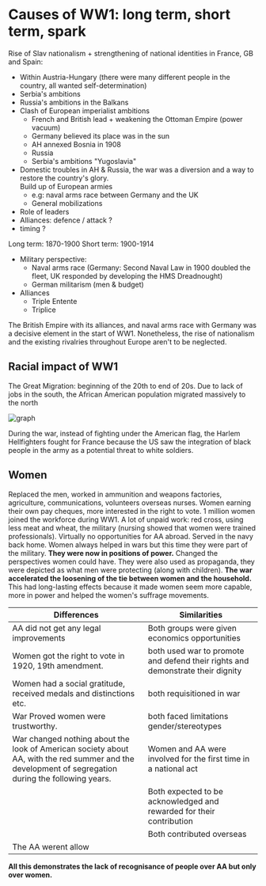 
# Causes of WW1: long term, short term, spark

Rise of Slav nationalism + strengthening of national identities in France, GB and Spain:

* Within Austria-Hungary (there were many different people in the country, all wanted self-determination)
* Serbia's ambitions
* Russia's ambitions in the Balkans
* Clash of European imperialist ambitions 
	* French and British lead + weakening the Ottoman Empire (power vacuum)
	* Germany believed its place was in the sun
	* AH annexed Bosnia in 1908 
	* Russia
	* Serbia's ambitions "Yugoslavia"
* Domestic troubles in AH & Russia, the war was a diversion and a way to restore the country's glory.  
Build up of European armies 
	* e.g: naval arms race between Germany and the UK
	* General mobilizations
* Role of leaders
* Alliances: defence / attack ?
* timing ?

Long term: 1870-1900
Short term: 1900-1914

* Military perspective:
	* Naval arms race (Germany: Second Naval Law in 1900 doubled the fleet, UK responded by developing the HMS Dreadnought)
	* German militarism (men & budget)
* Alliances
	* Triple Entente
	* Triplice

The British Empire with its alliances, and naval arms race with Germany was a decisive element in the start of WW1. Nonetheless, the rise of nationalism and the existing rivalries throughout Europe aren't to be neglected.

## Racial impact of WW1

The Great Migration: beginning of the 20th to end of 20s. Due to lack of jobs in the south, the African American population migrated massively to the north

![graph](https://i.ibb.co/5n5PYX0/Screenshot-2021-04-28-at-09-34-28.png)

During the war, instead of fighting under the American flag, the Harlem Hellfighters fought for France because the US saw the integration of black people in the army as a potential threat to white soldiers.

## Women

Replaced the men, worked in ammunition and weapons factories, agriculture, communications, volunteers overseas nurses. Women earning their own pay cheques, more interested in the right to vote. 1 million women joined the workforce during WW1. A lot of unpaid work: red cross, using less meat and wheat, the military (nursing showed that women were trained professionals). Virtually no opportunities for AA abroad. Served in the navy back home. Women always helped in wars but this time they were part of the military. **They were now in positions of power.** Changed the perspectives women could have. They were also used as propaganda, they were depicted as what men were protecting (along with children). **The war accelerated the loosening of the tie between women and the household.** This had long-lasting effects because it made women seem more capable, more in power and helped the women's suffrage movements.

| Differences | Similarities |
|--|--|
| AA did not get any legal improvements | Both groups were given economics opportunities |
| Women got the right to vote in 1920, 19th amendment.| both used war to promote and defend their rights and demonstrate their dignity |
|Women had a social gratitude, received medals and distinctions etc.| both requisitioned in war |
|War Proved women were trustworthy.|both faced limitations gender/stereotypes|
|War changed nothing about the look of American society about AA, with the red summer and the development of segregation during the following years.| Women and AA were involved for the first time in a national act |
| | Both expected to be acknowledged and rewarded for their contribution |
| | Both contributed overseas |
| The AA werent allow 

**All this demonstrates the lack of recognisance of people over AA but only over women.**

<!--stackedit_data:
eyJoaXN0b3J5IjpbMTE1OTU1ODYwNiwtODMyODcyMjUzLDEzMz
kzOTAwLDEwNTM5MDk3NTgsLTQzMzQxMTE5OSwxOTEzOTA2NTIz
LDExMzE4NTc5NTcsOTYyOTA0NDk5XX0=
-->